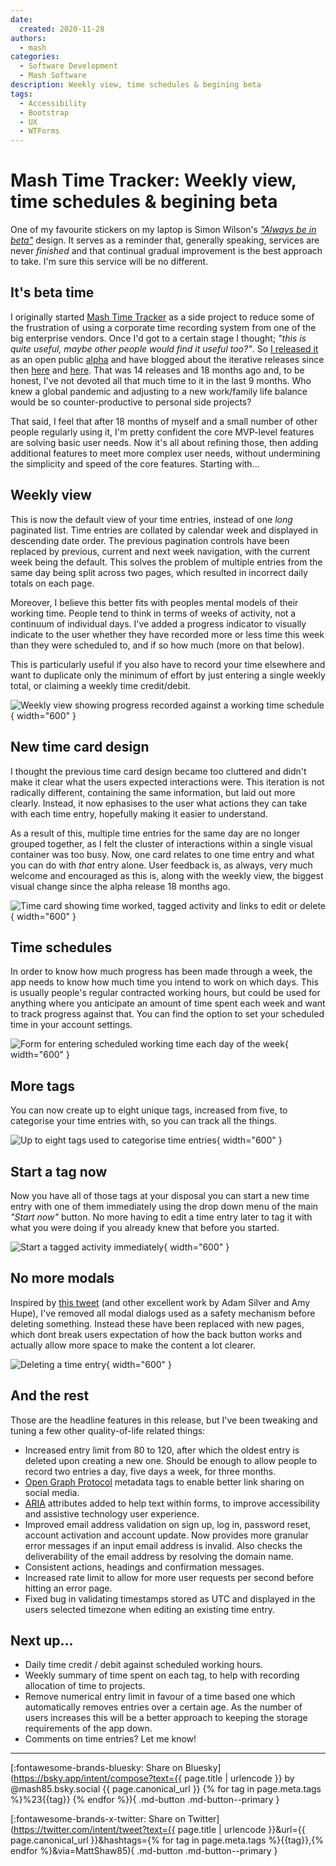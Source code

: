 ```yaml
---
date:
  created: 2020-11-28
authors:
  - mash
categories:
  - Software Development
  - Mash Software
description: Weekly view, time schedules & begining beta
tags:
  - Accessibility
  - Bootstrap
  - UX
  - WTForms
---
```


# Mash Time Tracker: Weekly view, time schedules & begining beta

One of my favourite stickers on my laptop is Simon Wilson's [_"Always be in beta"_](https://www.ermlikeyeah.com/gov-patches/) design. It serves as a reminder that, generally speaking, services are never _finished_ and that continual gradual improvement is the best approach to take. I'm sure this service will be no different.

<!-- more -->

## It's beta time

I originally started [Mash Time Tracker](https://time-tracker.mashsoftware.com/) as a side project to reduce some of the frustration of using a corporate time recording system from one of the big enterprise vendors. Once I'd got to a certain stage I thought; _"this is quite useful, maybe other people would find it useful too?"_. So [I released it](mash-time-tracker.md) as an open public [alpha](https://en.wikipedia.org/wiki/Software_release_life_cycle#Alpha) and have blogged about the iterative releases since then [here](mash-time-tracker-tags.md) and [here](mash-time-tracker-native.md). That was 14 releases and 18 months ago and, to be honest, I've not devoted all that much time to it in the last 9 months. Who knew a global pandemic and adjusting to a new work/family life balance would be so counter-productive to personal side projects?

That said, I feel that after 18 months of myself and a small number of other people regularly using it, I'm pretty confident the core MVP-level features are solving basic user needs. Now it's all about refining those, then adding additional features to meet more complex user needs, without undermining the simplicity and speed of the core features. Starting with...

## Weekly view

This is now the default view of your time entries, instead of one _long_ paginated list. Time entries are collated by calendar week and displayed in descending date order. The previous pagination controls have been replaced by previous, current and next week navigation, with the current week being the default. This solves the problem of multiple entries from the same day being split across two pages, which resulted in incorrect daily totals on each page.

Moreover, I believe this better fits with peoples mental models of their working time. People tend to think in terms of weeks of activity, not a continuum of individual days. I've added a progress indicator to visually indicate to the user whether they have recorded more or less time this week than they were scheduled to, and if so how much (more on that below).

This is particularly useful if you also have to record your time elsewhere and want to duplicate only the minimum of effort by just entering a single weekly total, or claiming a weekly time credit/debit.

![Weekly view showing progress recorded against a working time schedule](../../assets/images/button-weekly-1.png){ width="600" }

## New time card design

I thought the previous time card design became too cluttered and didn't make it clear what the users expected interactions were. This iteration is not radically different, containing the same information, but laid out more clearly. Instead, it now ephasises to the user what actions they can take with each time entry, hopefully making it easier to understand.

As a result of this, multiple time entries for the same day are no longer grouped together, as I felt the cluster of interactions within a single visual container was too busy. Now, one card relates to one time entry and what you can do with _that_ entry alone. User feedback is, as always, very much welcome and encouraged as this is, along with the weekly view, the biggest visual change since the alpha release 18 months ago.

![Time card showing time worked, tagged activity and links to edit or delete](../../assets/images/button-weekly-2.png){ width="600" }

## Time schedules

In order to know how much progress has been made through a week, the app needs to know how much time you intend to work on which days. This is usually people's regular contracted working hours, but could be used for anything where you anticipate an amount of time spent each week and want to track progress against that. You can find the option to set your scheduled time in your account settings.

![Form for entering scheduled working time each day of the week](../../assets/images/button-weekly-3.png){ width="600" }

## More tags

You can now create up to eight unique tags, increased from five, to categorise your time entries with, so you can track all the things.

![Up to eight tags used to categorise time entries](../../assets/images/button-weekly-4.png){ width="600" }

## Start a tag now

Now you have all of those tags at your disposal you can start a new time entry with one of them immediately using the drop down menu of the main _"Start now"_ button. No more having to edit a time entry later to tag it with what you were doing if you already knew that before you started.

![Start a tagged activity immediately](../../assets/images/button-weekly-5.png){ width="600" }

## No more modals

Inspired by [this tweet](https://twitter.com/adambsilver/status/1290266510334681088) (and other excellent work by Adam Silver and Amy Hupe), I've removed all modal dialogs used as a safety mechanism before deleting something. Instead these have been replaced with new pages, which dont break users expectation of how the back button works and actually allow more space to make the content a lot clearer.

![Deleting a time entry](../../assets/images/button-weekly-6.png){ width="600" }

## And the rest

Those are the headline features in this release, but I've been tweaking and tuning a few other quality-of-life related things:

- Increased entry limit from 80 to 120, after which the oldest entry is deleted upon creating a new one. Should be enough to allow people to record two entries a day, five days a week, for three months.
- [Open Graph Protocol](https://opengraphprotocol.org/) metadata tags to enable better link sharing on social media.
- [ARIA](https://www.w3.org/WAI/PF/aria/introduction) attributes added to help text within forms, to improve accessibility and assistive technology user experience.
- Improved email address validation on sign up, log in, password reset, account activation and account update. Now provides more granular error messages if an input email address is invalid. Also checks the deliverability of the email address by resolving the domain name.
- Consistent actions, headings and confirmation messages.
- Increased rate limit to allow for more user requests per second before hitting an error page.
- Fixed bug in validating timestamps stored as UTC and displayed in the users selected timezone when editing an existing time entry.

## Next up...

- Daily time credit / debit against scheduled working hours.
- Weekly summary of time spent on each tag, to help with recording allocation of time to projects.
- Remove numerical entry limit in favour of a time based one which automatically removes entries over a certain age. As the number of users increases this will be a better approach to keeping the storage requirements of the app down.
- Comments on time entries? Let me know!

---

[:fontawesome-brands-bluesky: Share on Bluesky](https://bsky.app/intent/compose?text={{ page.title | urlencode }} by @mash85.bsky.social {{ page.canonical_url }} {% for tag in page.meta.tags %}%23{{tag}} {% endfor %}){ .md-button .md-button--primary }

[:fontawesome-brands-x-twitter: Share on Twitter](https://twitter.com/intent/tweet?text={{ page.title | urlencode }}&url={{ page.canonical_url }}&hashtags={% for tag in page.meta.tags %}{{tag}},{% endfor %}&via=MattShaw85){ .md-button .md-button--primary }
